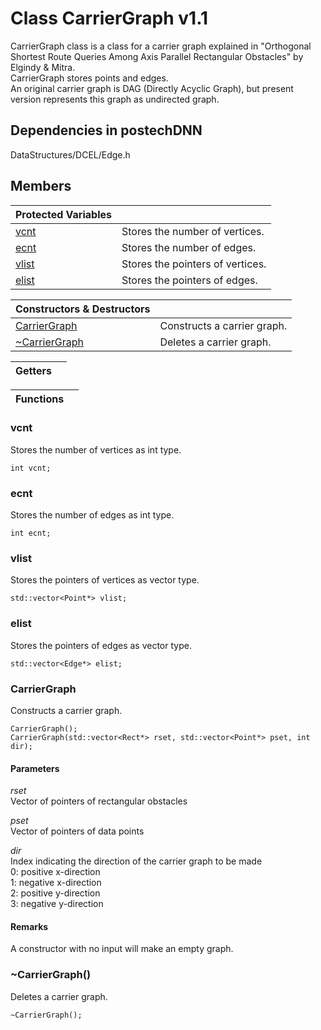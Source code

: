 # Class CarrierGraph v1.1
CarrierGraph class is a class for a carrier graph explained in "Orthogonal Shortest Route Queries Among Axis Parallel Rectangular Obstacles" by Elgindy & Mitra.  
CarrierGraph stores points and edges.  
An original carrier graph is DAG (Directly Acyclic Graph), but present version represents this graph as undirected graph.

## Dependencies in postechDNN
DataStructures/DCEL/Edge.h

## Members
|Protected Variables||
|:---|:---|
|[vcnt](#vcnt)|Stores the number of vertices.|
|[ecnt](#ecnt)|Stores the number of edges.|
|[vlist](#vlist)|Stores the pointers of vertices.|
|[elist](#elist)|Stores the pointers of edges.|

|Constructors & Destructors||
|:---|:---|
|[CarrierGraph](#CarrierGraph)|Constructs a carrier graph.|
|[~CarrierGraph](#~CarrierGraph)|Deletes a carrier graph.|

|Getters||
|:---|:---|

|Functions||
|:---|:---|

### vcnt
Stores the number of vertices as int type.
```
int vcnt;
```
### ecnt
Stores the number of edges as int type.
```
int ecnt;
```
### vlist
Stores the pointers of vertices as vector type.
```
std::vector<Point*> vlist;
```
### elist
Stores the pointers of edges as vector type.
```
std::vector<Edge*> elist;
```
### CarrierGraph
Constructs a carrier graph.
```
CarrierGraph();  
CarrierGraph(std::vector<Rect*> rset, std::vector<Point*> pset, int dir);
```
#### Parameters
*rset*  
Vector of pointers of rectangular obstacles

*pset*  
Vector of pointers of data points

*dir*  
Index indicating the direction of the carrier graph to be made  
0: positive x-direction  
1: negative x-direction  
2: positive y-direction  
3: negative y-direction
#### Remarks
A constructor with no input will make an empty graph.
### ~CarrierGraph()
Deletes a carrier graph.
```
~CarrierGraph();
```